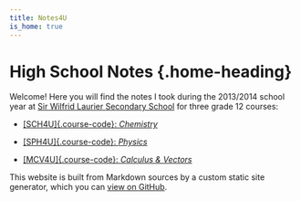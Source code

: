 ```yaml
---
title: Notes4U
is_home: true
---
```


# High School Notes {.home-heading}

Welcome! Here you will find the notes I took during the 2013/2014 school year at [Sir Wilfrid Laurier Secondary School][sirwil] for three grade 12 courses:

- [[SCH4U]{.course-code}: _Chemistry_](../sch4u/index.html)

- [[SPH4U]{.course-code}: _Physics_](../sph4u/index.html)

- [[MCV4U]{.course-code}: _Calculus & Vectors_](../mcv4u/index.html)

This website is built from Markdown sources by a custom static site generator, which you can [view on GitHub][repo].

[sirwil]: https://sirwilfridlaurierss.ocdsb.ca
[repo]: https://github.com/mk12/notes4u
